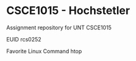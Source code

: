 # CSCE1015 - Hochstetler
Assignment repository for UNT CSCE1015

EUID
rcs0252

Favorite Linux Command
htop
